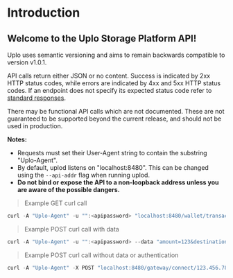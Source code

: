 # Introduction

## Welcome to the Uplo Storage Platform API!
Uplo uses semantic versioning and aims to remain backwards compatible to version v1.0.1.

API calls return either JSON or no content. Success is indicated by 2xx HTTP
status codes, while errors are indicated by 4xx and 5xx HTTP status codes. If an
endpoint does not specify its expected status code refer to [standard
responses](#Standard-Responses).

There may be functional API calls which are not documented. These are not
guaranteed to be supported beyond the current release, and should not be used in
production.

**Notes:**

- Requests must set their User-Agent string to contain the substring
  "Uplo-Agent".
- By default, uplod listens on "localhost:8480". This can be changed using the
  `--api-addr` flag when running uplod.
- **Do not bind or expose the API to a non-loopback address unless you are aware
  of the possible dangers.**

> Example GET curl call

```go
curl -A "Uplo-Agent" -u "":<apipassword> "localhost:8480/wallet/transactions?startheight=1&endheight=250"
```

> Example POST curl call with data

```go
curl -A "Uplo-Agent" -u "":<apipassword> --data "amount=123&destination=abcd" "localhost:8480/wallet/uplocoins"
```

> Example POST curl call without data or authentication

```go
curl -A "Uplo-Agent" -X POST "localhost:8480/gateway/connect/123.456.789.0:8481"
```
